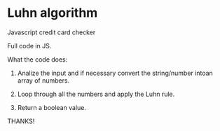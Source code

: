 # Luhn algorithm
 Javascript credit card checker


Full code in JS.

What the code does:

1) Analize the input and if necessary convert the string/number intoan array of numbers.

2) Loop through all the numbers and apply the Luhn rule.

3) Return a boolean value.


THANKS!
